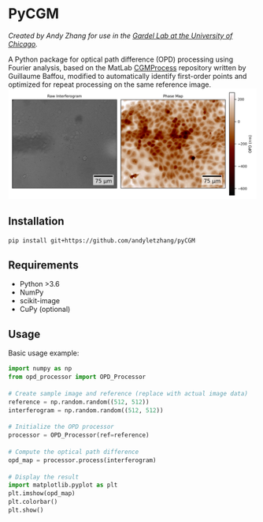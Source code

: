 # PyCGM
_Created by Andy Zhang for use in the [Gardel Lab at the University of Chicago](https://squishycell.uchicago.edu/)._

A Python package for optical path difference (OPD) processing using Fourier analysis, based on the MatLab [CGMProcess](https://github.com/baffou/CGMprocess) repository written by Guillaume Baffou, modified to automatically identify first-order points and optimized for repeat processing on the same reference image.
![Example phase interferogram and its corresponding phase map](pycgm/assets/phase_map_demo.png)
## Installation

```bash
pip install git+https://github.com/andyletzhang/pyCGM
```

## Requirements
- Python >3.6
- NumPy
- scikit-image
- CuPy (optional)

## Usage

Basic usage example:

```python
import numpy as np
from opd_processor import OPD_Processor

# Create sample image and reference (replace with actual image data)
reference = np.random.random((512, 512))
interferogram = np.random.random((512, 512))

# Initialize the OPD processor
processor = OPD_Processor(ref=reference)

# Compute the optical path difference
opd_map = processor.process(interferogram)

# Display the result
import matplotlib.pyplot as plt
plt.imshow(opd_map)
plt.colorbar()
plt.show()
```
